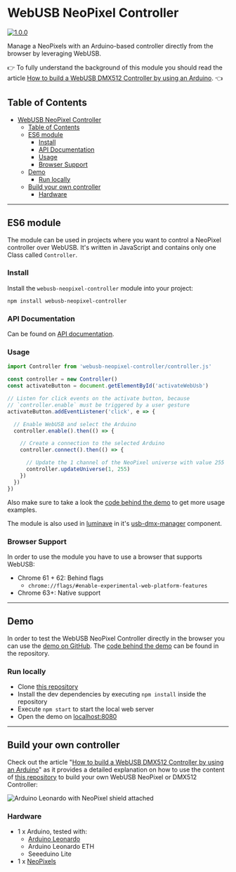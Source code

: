 # WebUSB NeoPixel Controller

[![1.0.0](https://img.shields.io/badge/Stable-1.0.0-00f557.svg?style=flat)](https://github.com/NERDDISCO/webusb-neopixel-controller/releases/tag/1.0.0)

Manage a NeoPixels with an Arduino-based controller directly from the browser by leveraging WebUSB.

👉 To fully understand the background of this module you should read the article [How to build a WebUSB DMX512 Controller by using an Arduino](https://medium.com/@timpietrusky/how-to-build-a-webusb-dmx512-controller-by-using-an-arduino-e0dd8efb7bf0). 👈

## Table of Contents

<!-- toc -->

- [WebUSB NeoPixel Controller](#webusb-neopixel-controller)
  - [Table of Contents](#table-of-contents)
  - [ES6 module](#es6-module)
    - [Install](#install)
    - [API Documentation](#api-documentation)
    - [Usage](#usage)
    - [Browser Support](#browser-support)
  - [Demo](#demo)
    - [Run locally](#run-locally)
  - [Build your own controller](#build-your-own-controller)
    - [Hardware](#hardware)

<!-- tocstop -->

---

## ES6 module

The module can be used in projects where you want to control a NeoPixel controller over WebUSB. It's written in JavaScript and contains only one Class called `Controller`.

### Install

Install the `webusb-neopixel-controller` module into your project:

```
npm install webusb-neopixel-controller
```


### API Documentation

Can be found on [API documentation](docs/API.md).


### Usage

```javascript
import Controller from 'webusb-neopixel-controller/controller.js'

const controller = new Controller()
const activateButton = document.getElementById('activateWebUsb')

// Listen for click events on the activate button, because
// `controller.enable` must be triggered by a user gesture
activateButton.addEventListener('click', e => {

  // Enable WebUSB and select the Arduino
  controller.enable().then(() => {

    // Create a connection to the selected Arduino
    controller.connect().then(() => {

      // Update the 1 channel of the NeoPixel universe with value 255
      controller.updateUniverse(1, 255)
    })
  })
})
```

Also make sure to take a look the [code behind the demo](#demo) to get more usage examples.

The module is also used in [luminave](https://github.com/NERDDISCO/luminave) in it's [usb-dmx-manager](https://github.com/NERDDISCO/luminave/blob/master/src/components/usb-dmx-manager/index.js) component.


### Browser Support

In order to use the module you have to use a browser that supports WebUSB:

* Chrome 61 + 62: Behind flags
  * `chrome://flags/#enable-experimental-web-platform-features`
* Chrome 63+: Native support

---

## Demo

In order to test the WebUSB NeoPixel Controller directly in the browser you can use the [demo on GitHub](https://nerddisco.github.io/webusb-neopixel-controller). The [code behind the demo](https://github.com/NERDDISCO/webusb-neopixel-controller/tree/master/demo) can be found in the repository.

### Run locally

* Clone [this repository](https://github.com/NERDDISCO/webusb-neopixel-controller)
* Install the dev dependencies by executing `npm install` inside the repository
* Execute `npm start` to start the local web server
* Open the demo on [localhost:8080](http://localhost:8080)

---

## Build your own controller

Check out the article "[How to build a WebUSB DMX512 Controller by using an Arduino](https://medium.com/@timpietrusky/how-to-build-a-webusb-dmx512-controller-by-using-an-arduino-e0dd8efb7bf0)" as it provides a detailed explanation on how to use the content of [this repository](https://github.com/NERDDISCO/webusb-neopixel-controller) to build your own WebUSB NeoPixel or DMX512 Controller:

![Arduino Leonardo with NeoPixel shield attached](https://github.com/NERDDISCO/webusb-neopixel-controller/raw/master/docs/images/webusb_neopixel_controller.jpg)

### Hardware

* 1 x Arduino, tested with:
  * [Arduino Leonardo](https://store.arduino.cc/arduino-leonardo-with-headers)
  * Arduino Leonardo ETH
  * Seeeduino Lite
* 1 x [NeoPixels](https://www.adafruit.com/category/168)
